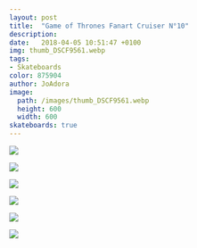 ```yaml
---
layout: post
title:  "Game of Thrones Fanart Cruiser N°10"
description: 
date:   2018-04-05 10:51:47 +0100
img: thumb_DSCF9561.webp
tags: 
- Skateboards
color: 875904
author: JoAdora
image:
  path: /images/thumb_DSCF9561.webp
  height: 600
  width: 600
skateboards: true
---
```


![]({{site.baseurl}}/images/DSCF9554.webp)

![]({{site.baseurl}}/images/DSCF9560.webp)

![]({{site.baseurl}}/images/DSCF9561.webp)

![]({{site.baseurl}}/images/n10a2.webp)

![]({{site.baseurl}}/images/n10a3.webp)

![]({{site.baseurl}}/images/n10a4.webp)
